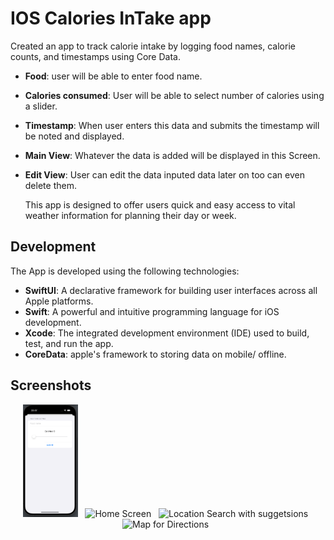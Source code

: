 # IOS Calories InTake app
Created an app to track calorie intake by logging food names, calorie counts, and timestamps using Core Data.

- **Food**: user will be able to enter food name.
- **Calories consumed**: User will be able to select number of calories using a slider.
- **Timestamp**: When user enters this data and submits the timestamp will be noted and displayed. 
- **Main View**: Whatever the data is added will be displayed in this Screen. 
- **Edit View**: User can edit the data inputed data later on too can even delete them. 

  This app is designed to offer users quick and easy access to vital weather information for planning their day or week.

## Development

The App is developed using the following technologies:

  - **SwiftUI**: A declarative framework for building user interfaces across all Apple platforms.
  - **Swift**: A powerful and intuitive programming language for iOS development. 
  - **Xcode**: The integrated development environment (IDE) used to build, test, and run the app. 
  - **CoreData**: apple's framework to storing data on mobile/ offline. 

## Screenshots

<p align="center">
  <img src="CaloriesIn/Assets.xcassets/CaloriesInTake1.imageset/CaloriesInTake1.png" alt="User Authentication Interface" width="17.4%" />  &nbsp;
  <img src="CaloriesIn/Assets.xcassets/CaloriesInTake1.imageset/CaloriesInTake2.png" alt="Home Screen" width="17%"/>  &nbsp;
  <img src="CaloriesIn/Assets.xcassets/CaloriesInTake1.imageset/CaloriesInTake3.png" alt="Location Search with suggetsions" width="17.35%" />  &nbsp;
  <img src="CaloriesIn/Assets.xcassets/CaloriesInTake1.imageset/CaloriesInTake4.png" alt="Map for Directions" width="18%" />  &nbsp;
</p>
